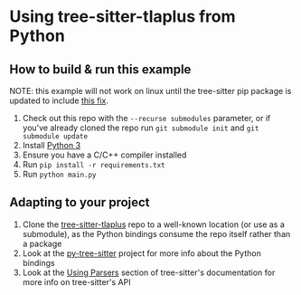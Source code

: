 # Using tree-sitter-tlaplus from Python

## How to build & run this example

NOTE: this example will not work on linux until the tree-sitter pip package is updated to include [this fix](https://github.com/tree-sitter/py-tree-sitter/commit/204e41f1f1e316792dbb99b46fef6b7edec6862b).

1. Check out this repo with the `--recurse submodules` parameter, or if you've already cloned the repo run `git submodule init` and `git submodule update`
1. Install [Python 3](https://www.python.org/downloads/)
1. Ensure you have a C/C++ compiler installed
1. Run `pip install -r requirements.txt`
1. Run `python main.py`

## Adapting to your project

1. Clone the [tree-sitter-tlaplus](https://github.com/tlaplus-community/tree-sitter-tlaplus) repo to a well-known location (or use as a submodule), as the Python bindings consume the repo itself rather than a package
1. Look at the [py-tree-sitter](https://github.com/tree-sitter/py-tree-sitter) project for more info about the Python bindings
1. Look at the [Using Parsers](https://tree-sitter.github.io/tree-sitter/using-parsers) section of tree-sitter's documentation for more info on tree-sitter's API
